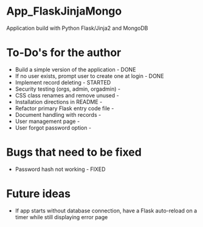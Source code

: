 # App_FlaskJinjaMongo
Application build with Python Flask/Jinja2 and MongoDB

# To-Do's for the author
- Build a simple version of the application - DONE
- If no user exists, prompt user to create one at login - DONE
- Implement record deleting - STARTED
- Security testing (orgs, admin, orgadmin) - 
- CSS class renames and remove unused - 
- Installation directions in README - 
- Refactor primary Flask entry code file - 
- Document handling with records - 
- User management page - 
- User forgot password option - 

# Bugs that need to be fixed
- Password hash not working - FIXED

# Future ideas
- If app starts without database connection, have a Flask auto-reload on a timer while still displaying error page